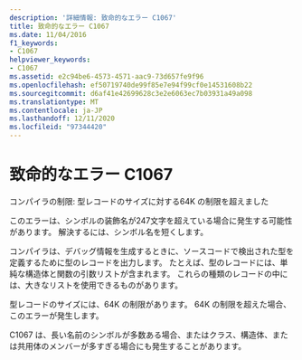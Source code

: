 ```yaml
---
description: '詳細情報: 致命的なエラー C1067'
title: 致命的なエラー C1067
ms.date: 11/04/2016
f1_keywords:
- C1067
helpviewer_keywords:
- C1067
ms.assetid: e2c94be6-4573-4571-aac9-73d657fe9f96
ms.openlocfilehash: ef50719740de99f85e7e94f99cf0e14531608b22
ms.sourcegitcommit: d6af41e42699628c3e2e6063ec7b03931a49a098
ms.translationtype: MT
ms.contentlocale: ja-JP
ms.lasthandoff: 12/11/2020
ms.locfileid: "97344420"
---
```

# <a name="fatal-error-c1067"></a>致命的なエラー C1067

コンパイラの制限: 型レコードのサイズに対する64K の制限を超えました

このエラーは、シンボルの装飾名が247文字を超えている場合に発生する可能性があります。  解決するには、シンボル名を短くします。

コンパイラは、デバッグ情報を生成するときに、ソースコードで検出された型を定義するために型のレコードを出力します。  たとえば、型のレコードには、単純な構造体と関数の引数リストが含まれます。  これらの種類のレコードの中には、大きなリストを使用できるものがあります。

型レコードのサイズには、64K の制限があります。  64K の制限を超えた場合、このエラーが発生します。

C1067 は、長い名前のシンボルが多数ある場合、またはクラス、構造体、または共用体のメンバーが多すぎる場合にも発生することがあります。
